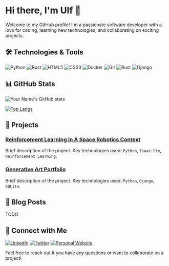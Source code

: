 # Hi there, I'm Ulf 👋

Welcome to my GitHub profile! I'm a passionate software developer with a love for coding, learning new technologies, and collaborating on exciting projects.

## 🛠️ Technologies & Tools

![Python](https://img.shields.io/badge/-Python-3776AB?style=flat&logo=python&logoColor=white)
![Rust](https://img.shields.io/badge/-Java-007396?style=flat&logo=java&logoColor=white)
![HTML5](https://img.shields.io/badge/-HTML5-E34F26?style=flat&logo=html5&logoColor=white)
![CSS3](https://img.shields.io/badge/-CSS3-1572B6?style=flat&logo=css3&logoColor=white)
![Docker](https://img.shields.io/badge/-Docker-2496ED?style=flat&logo=docker&logoColor=white)
![Git](https://img.shields.io/badge/-Git-F05032?style=flat&logo=git&logoColor=white)
![Rust](https://img.shields.io/badge/Rust-000000?style=flat&logo=rust&logoColor=white)
![Django](https://img.shields.io/badge/Django-092E20?style=flat&logo=django&logoColor=white)


## 📊 GitHub Stats

![Your Name's GitHub stats](https://github-readme-stats.vercel.app/api?username=John-Dillermand&show_icons=true&theme=radical)

[![Top Langs](https://github-readme-stats.vercel.app/api/top-langs/?username=John-Dillermand&layout=compact&theme=radical)](https://github.com/anuraghazra/github-readme-stats)

## 🚀 Projects

### [Reinforcement Learning In A Space Robotics Context](https://github.com/yourusername/project-name)
Brief description of the project. Key technologies used: `Python`, `Isaac-Sim`, `Reinforcement Learning`.

### [Generative Art Portfolio](https://github.com/yourusername/another-project)
Brief description of the project. Key technologies used: `Python`, `Django`, `SQLite`.

## 📝 Blog Posts

<!-- BLOG-POST-LIST:START -->
TODO
<!-- BLOG-POST-LIST:END -->

## 🤝 Connect with Me

[![LinkedIn](https://img.shields.io/badge/-LinkedIn-0077B5?style=flat&logo=linkedin&logoColor=white)](https://www.linkedin.com/in/yourprofile/)
[![Twitter](https://img.shields.io/badge/-Twitter-1DA1F2?style=flat&logo=twitter&logoColor=white)](https://twitter.com/yourhandle)
[![Personal Website](https://img.shields.io/badge/-Website-000000?style=flat&logo=About.me&logoColor=white)](https://yourwebsite.com)

Feel free to reach out if you have any questions or want to collaborate on a project!

